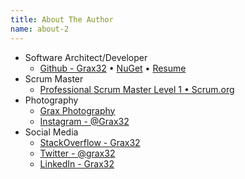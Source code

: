 ```yaml
---
title: About The Author
name: about-2
---
```


* Software Architect/Developer
  * [Github - Grax32](http://github.com/Grax32) &bull; [NuGet](https://www.nuget.org/profiles/Grax) &bull; [Resume](/about/david-walker/resume.pdf)
* Scrum Master
  * [Professional Scrum Master Level 1 &bull; Scrum.org](http://www.scrum.org/) 
* Photography
  * [Grax Photography](https://www.facebook.com/Grax32PhotoArt/)
  * [Instagram - @Grax32](https://www.instagram.com/grax32/)
* Social Media
  * [StackOverflow - Grax32](https://stackoverflow.com/users/1056639/grax32) 
  * [Twitter - @grax32](https://twitter.com/grax32)
  * [LinkedIn - Grax32](https://www.linkedin.com/in/grax32/)
